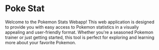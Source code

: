 
# Poke Stat

Welcome to the Pokemon Stats Webapp! This web application is designed to provide you with easy access to Pokemon statistics in a visually appealing and user-friendly format. Whether you're a seasoned Pokemon trainer or just getting started, this tool is perfect for exploring and learning more about your favorite Pokemon.



